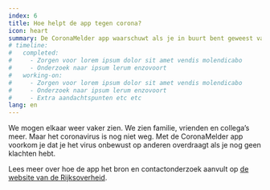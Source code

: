 ```yaml
---
index: 6
title: Hoe helpt de app tegen corona?
icon: heart
summary: De CoronaMelder app waarschuwt als je in buurt bent geweest van iemand die corona heeft.
# timeline:
#   completed:
#     - Zorgen voor lorem ipsum dolor sit amet vendis molendicabo
#     - Onderzoek naar ipsum lerum enzovoort
#   working-on:
#     - Zorgen voor lorem ipsum dolor sit amet vendis molendicabo
#     - Onderzoek naar ipsum lerum enzovoort
#     - Extra aandachtspunten etc etc
lang: en
---
```


We mogen elkaar weer vaker zien. We zien familie, vrienden en collega’s meer. Maar het coronavirus is nog niet weg. Met de CoronaMelder app voorkom je dat je het virus onbewust op anderen overdraagt als je nog geen klachten hebt.

Lees meer over hoe de app het bron en contactonderzoek aanvult op [de website van de Rijksoverheid](https://www.rijksoverheid.nl/onderwerpen/coronavirus-app/vraag-en-antwoord/hoe-werkt-de-corona-app).


